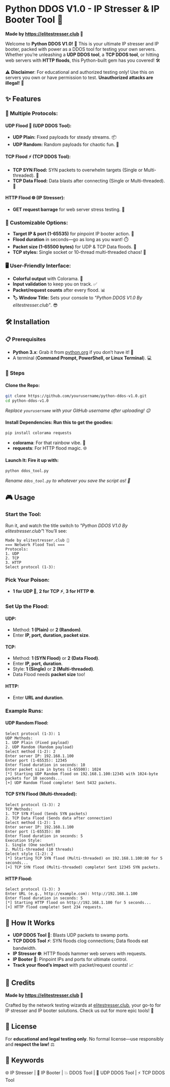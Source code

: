 # Python DDOS V1.0 - IP Stresser & IP Booter Tool 🚀

**Made by https://elitestresser.club 🌟**

Welcome to **Python DDOS V1.0!** 🎉 This is your ultimate IP stresser and IP booter, packed with power as a DDOS tool for testing your own servers. Whether you’re unleashing a **UDP DDOS tool**, a **TCP DDOS tool**, or hitting web servers with **HTTP floods**, this Python-built gem has you covered! 🛠️

⚠️ **Disclaimer**: For educational and authorized testing only! Use this on servers you own or have permission to test. **Unauthorized attacks are illegal!** 🚨

## ✨ Features

### 🔧 Multiple Protocols:
#### **UDP Flood 🌊 (UDP DDOS Tool):**
- **UDP Plain:** Fixed payloads for steady streams. 📦
- **UDP Random:** Random payloads for chaotic fun. 🎲

#### **TCP Flood ⚡ (TCP DDOS Tool):**
- **TCP SYN Flood:** SYN packets to overwhelm targets (Single or Multi-threaded). 🎯
- **TCP Data Flood:** Data blasts after connecting (Single or Multi-threaded). 💾

#### **HTTP Flood 🌐 (IP Stresser):**
- **GET request barrage** for web server stress testing. 📡

### 🎨 Customizable Options:
- **Target IP & port (1-65535)** for pinpoint IP booter action. 🎯
- **Flood duration** in seconds—go as long as you want! ⏱️
- **Packet size (1-65500 bytes)** for UDP & TCP Data floods. 📏
- **TCP styles:** Single socket or 10-thread multi-threaded chaos! 🧵

### 🖥️ User-Friendly Interface:
- **Colorful output** with Colorama. 🌈
- **Input validation** to keep you on track. ✅
- **Packet/request counts** after every flood. 📊
- **🏷️ Window Title:** Sets your console to *"Python DDOS V1.0 By elitestresser.club"*. 😎

## 🛠️ Installation

### 📋 Prerequisites
- **Python 3.x**: Grab it from [python.org](https://www.python.org) if you don’t have it! 🐍
- A terminal (**Command Prompt, PowerShell, or Linux Terminal**). 💻

### 🚀 Steps

#### Clone the Repo:
```bash
git clone https://github.com/yourusername/python-ddos-v1.0.git
cd python-ddos-v1.0
```
_Replace `yourusername` with your GitHub username after uploading! 😉_

#### Install Dependencies: Run this to get the goodies:
```bash
pip install colorama requests
```
- **colorama**: For that rainbow vibe. 🌈
- **requests**: For HTTP flood magic. 🌐

#### Launch It: Fire it up with:
```bash
python ddos_tool.py
```
_Rename `ddos_tool.py` to whatever you save the script as! 📜_

## 🎮 Usage

### Start the Tool:
Run it, and watch the title switch to *"Python DDOS V1.0 By elitestresser.club"*! You’ll see:
```text
Made by elitestresser.club 🌟
=== Network Flood Tool ===
Protocols:
1. UDP
2. TCP
3. HTTP
Select protocol (1-3):
```

### Pick Your Poison:
- **1 for UDP 🌊**, **2 for TCP ⚡**, **3 for HTTP 🌐**.

### Set Up the Flood:
#### **UDP:**
- Method: **1 (Plain)** or **2 (Random)**.
- Enter **IP, port, duration, packet size**.

#### **TCP:**
- Method: **1 (SYN Flood)** or **2 (Data Flood)**.
- Enter **IP, port, duration**.
- Style: **1 (Single)** or **2 (Multi-threaded)**.
- Data Flood needs **packet size** too!

#### **HTTP:**
- Enter **URL and duration**.

### Example Runs:
#### **UDP Random Flood:**
```text
Select protocol (1-3): 1
UDP Methods:
1. UDP Plain (Fixed payload)
2. UDP Random (Random payload)
Select method (1-2): 2
Enter server IP: 192.168.1.100
Enter port (1-65535): 12345
Enter flood duration in seconds: 10
Enter packet size in bytes (1-65500): 1024
[*] Starting UDP Random flood on 192.168.1.100:12345 with 1024-byte packets for 10 seconds...
[+] UDP Random flood complete! Sent 5432 packets.
```

#### **TCP SYN Flood (Multi-threaded):**
```text
Select protocol (1-3): 2
TCP Methods:
1. TCP SYN Flood (Sends SYN packets)
2. TCP Data Flood (Sends data after connection)
Select method (1-2): 1
Enter server IP: 192.168.1.100
Enter port (1-65535): 80
Enter flood duration in seconds: 5
Execution Style:
1. Single (One socket)
2. Multi-threaded (10 threads)
Select style (1-2): 2
[*] Starting TCP SYN flood (Multi-threaded) on 192.168.1.100:80 for 5 seconds...
[+] TCP SYN flood (Multi-threaded) complete! Sent 12345 SYN packets.
```

#### **HTTP Flood:**
```text
Select protocol (1-3): 3
Enter URL (e.g., http://example.com): http://192.168.1.100
Enter flood duration in seconds: 5
[*] Starting HTTP flood on http://192.168.1.100 for 5 seconds...
[+] HTTP flood complete! Sent 234 requests.
```

## 🧠 How It Works
- **UDP DDOS Tool 🌊**: Blasts UDP packets to swamp ports.
- **TCP DDOS Tool ⚡**: SYN floods clog connections; Data floods eat bandwidth.
- **IP Stresser 🌐**: HTTP floods hammer web servers with requests.
- **IP Booter 🎯**: Pinpoint IPs and ports for ultimate control.
- **Track your flood’s impact** with packet/request counts! 📈

## 🙌 Credits
**Made by https://elitestresser.club 🌟**

Crafted by the network testing wizards at [elitestresser.club](https://elitestresser.club), your go-to for IP stresser and IP booter solutions. Check us out for more epic tools! 🚀

## 📜 License
For **educational and legal testing only**. No formal license—use responsibly and **respect the law!** ⚖️

## 🔑 Keywords
🌐 IP Stresser | 🎯 IP Booter | 💥 DDOS Tool | 🌊 UDP DDOS Tool | ⚡ TCP DDOS Tool
